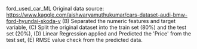 ford_used_car_ML
Original data source: https://www.kaggle.com/aishwaryamuthukumar/cars-dataset-audi-bmw-ford-hyundai-skoda-v
(B) Separated the numeric features and target variable, 
(C) Split the original dataset into the train set (80%) and the test set (20%), 
(D) Linear Regression  applied and Predicted the 'Price' from the test set, 
(E) RMSE value  check from the predicted data.
